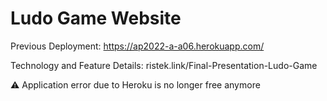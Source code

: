# Ludo Game Website

Previous Deployment:
https://ap2022-a-a06.herokuapp.com/

Technology and Feature Details:
ristek.link/Final-Presentation-Ludo-Game

⚠️ Application error due to Heroku is no longer free anymore
